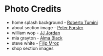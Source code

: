 # Photo Credits
* home splash background - <a href="https://unsplash.com/@robertotmn">Roberto Tumini</a>
* about section image -  <a href="https://unsplash.com/@peter_forster">Peter Forster</a>
* william wop - <a href="https://unsplash.com/@jjjordan">JJ Jordan</a>
* mia grayton - <a href="https://unsplash.com/@alma_black">Alma Black</a>
* steve white - <a href="https://unsplash.com/@mroz">Filip Mroz</a>
* shop section images 
